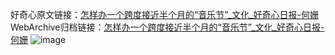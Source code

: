 好奇心原文链接：[怎样办一个跨度接近半个月的“音乐节”_文化_好奇心日报-何姗](https://www.qdaily.com/articles/7278.html)
WebArchive归档链接：[怎样办一个跨度接近半个月的“音乐节”_文化_好奇心日报-何姗](http://web.archive.org/web/20190623172134/https://www.qdaily.com/articles/7278.html)
![image](http://ww3.sinaimg.cn/large/007d5XDply1g3wi3n74yvj30u03uwe81)
